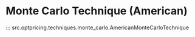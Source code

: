 # Monte Carlo Technique (American)

::: src.optpricing.techniques.monte_carlo.AmericanMonteCarloTechnique
